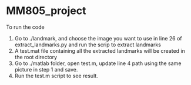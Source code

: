 # MM805_project

To run the code 
1. Go to ./landmark, and choose the image you want to use in line 26 of extract_landmarks.py and run the scrip to extract landmarks
2. A test.mat file containing all the extracted landmarks will be created in the root directory
3. Go to ./matlab folder, open test.m, update line 4 path using the same picture in step 1 and save.
4. Run the test.m script to see result.

